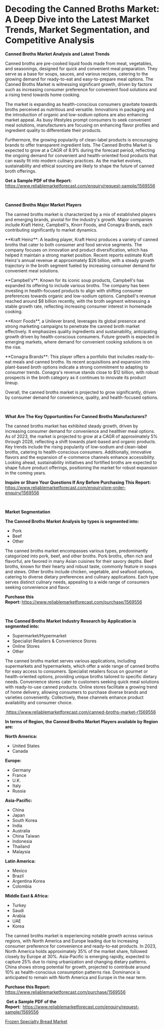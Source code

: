 <p><h1>Decoding the Canned Broths Market: A Deep Dive into the Latest Market Trends, Market Segmentation, and Competitive Analysis</h1></p><p><strong>Canned Broths Market Analysis and Latest Trends</strong></p>
<p><p>Canned broths are pre-cooked liquid foods made from meat, vegetables, and seasonings, designed for quick and convenient meal preparation. They serve as a base for soups, sauces, and various recipes, catering to the growing demand for ready-to-eat and easy-to-prepare meal options. The Canned Broths Market is witnessing significant growth, driven by factors such as increasing consumer preference for convenient food solutions and a rising trend towards home cooking.</p><p>The market is expanding as health-conscious consumers gravitate towards broths perceived as nutritious and versatile. Innovations in packaging and the introduction of organic and low-sodium options are also enhancing market appeal. As busy lifestyles prompt consumers to seek convenient meal solutions, manufacturers are focusing on enhancing flavor profiles and ingredient quality to differentiate their products.</p><p>Furthermore, the growing popularity of clean-label products is encouraging brands to offer transparent ingredient lists. The Canned Broths Market is expected to grow at a CAGR of 8.9% during the forecast period, reflecting the ongoing demand for convenient and health-oriented food products that can easily fit into modern culinary practices. As the market evolves, sustainability and ethical sourcing are likely to shape the future of canned broth offerings.</p></p>
<p><strong>Get a Sample PDF of the Report:&nbsp;</strong> <a href="https://www.reliablemarketforecast.com/enquiry/request-sample/1569556?utm_campaign=1888&utm_medium=2&utm_source=Github&utm_content=ia&utm_term=29122024&utm_id=canned-broths">https://www.reliablemarketforecast.com/enquiry/request-sample/1569556</a></p>
<p>&nbsp;</p>
<p><strong>Canned Broths Major Market Players</strong></p>
<p><p>The canned broths market is characterized by a mix of established players and emerging brands, pivotal for the industry's growth. Major companies include Kraft Heinz, Campbell's, Knorr Foods, and Conagra Brands, each contributing significantly to market dynamics.</p><p>**Kraft Heinz**: A leading player, Kraft Heinz produces a variety of canned broths that cater to both consumer and food service segments. The company focuses on innovation and product diversification, which has helped it maintain a strong market position. Recent reports estimate Kraft Heinz's annual revenue at approximately $26 billion, with a steady growth trajectory in the broth segment fueled by increasing consumer demand for convenient meal solutions.</p><p>**Campbell's**: Known for its iconic soup products, Campbell's has expanded its offering to include various broths. The company has been investing in health-focused products to align with shifting consumer preferences towards organic and low-sodium options. Campbell's revenue reached around $8 billion recently, with the broth segment witnessing a stable growth rate, reflecting increasing consumer interest in homemade cooking.</p><p>**Knorr Foods**, a Unilever brand, leverages its global presence and strong marketing campaigns to penetrate the canned broth market effectively. It emphasizes quality ingredients and sustainability, anticipating growth driven by health-conscious consumers. Future growth is expected in emerging markets, where demand for convenient cooking solutions is on the rise.</p><p>**Conagra Brands**: This player offers a portfolio that includes ready-to-eat meals and canned broths. Its recent acquisitions and expansion into plant-based broth options indicate a strong commitment to adapting to consumer trends. Conagra's revenue stands close to $12 billion, with robust prospects in the broth category as it continues to innovate its product lineup.</p><p>Overall, the canned broths market is projected to grow significantly, driven by consumer demand for convenience, quality, and health-focused options.</p></p>
<p>&nbsp;</p>
<p><strong>What Are The Key Opportunities For Canned Broths Manufacturers?</strong></p>
<p><p>The canned broths market has exhibited steady growth, driven by increasing consumer demand for convenience and healthier meal options. As of 2023, the market is projected to grow at a CAGR of approximately 5% through 2028, reflecting a shift towards plant-based and organic products. Key trends include the rising popularity of low-sodium and clean-label broths, catering to health-conscious consumers. Additionally, innovative flavors and the expansion of e-commerce channels enhance accessibility. Looking ahead, sustainability initiatives and fortified broths are expected to shape future product offerings, positioning the market for robust expansion in the coming years.</p></p>
<p><strong>Inquire or Share Your Questions If Any Before Purchasing This Report:</strong> <a href="https://www.reliablemarketforecast.com/enquiry/pre-order-enquiry/1569556?utm_campaign=1888&utm_medium=2&utm_source=Github&utm_content=ia&utm_term=29122024&utm_id=canned-broths">https://www.reliablemarketforecast.com/enquiry/pre-order-enquiry/1569556</a></p>
<p>&nbsp;</p>
<p><strong>Market Segmentation</strong></p>
<p><strong>The Canned Broths Market Analysis by types is segmented into:</strong></p>
<p><ul><li>Pork</li><li>Beef</li><li>Other</li></ul></p>
<p><p>The canned broths market encompasses various types, predominantly categorized into pork, beef, and other broths. Pork broths, often rich and flavorful, are favored in many Asian cuisines for their savory depths. Beef broths, known for their hearty and robust taste, commonly feature in soups and stews. Other broths include chicken, vegetable, and seafood options, catering to diverse dietary preferences and culinary applications. Each type serves distinct culinary needs, appealing to a wide range of consumers seeking convenience and flavor.</p></p>
<p><strong>Purchase this Report:&nbsp;</strong><a href="https://www.reliablemarketforecast.com/purchase/1569556?utm_campaign=1888&utm_medium=2&utm_source=Github&utm_content=ia&utm_term=29122024&utm_id=canned-broths">https://www.reliablemarketforecast.com/purchase/1569556</a></p>
<p>&nbsp;</p>
<p><strong>The Canned Broths Market Industry Research by Application is segmented into:</strong></p>
<p><ul><li>Supermarket/Hypermarket</li><li>Specialist Retailers & Convenience Stores</li><li>Online Stores</li><li>Other</li></ul></p>
<p><p>The canned broths market serves various applications, including supermarkets and hypermarkets, which offer a wide range of canned broths for easy access to consumers. Specialist retailers focus on gourmet or health-oriented options, providing unique broths tailored to specific dietary needs. Convenience stores cater to customers seeking quick meal solutions with ready-to-use canned products. Online stores facilitate a growing trend of home delivery, allowing consumers to purchase diverse brands and varieties conveniently. Collectively, these channels enhance product availability and consumer choice.</p></p>
<p><a href="https://www.reliablemarketforecast.com/canned-broths-market-r1569556?utm_campaign=1888&utm_medium=2&utm_source=Github&utm_content=ia&utm_term=29122024&utm_id=canned-broths">&nbsp;https://www.reliablemarketforecast.com/canned-broths-market-r1569556</a></p>
<p><strong>In terms of Region, the Canned Broths Market Players available by Region are:</strong></p>
<p>
    <p> <strong> North America: </strong>
        <ul>
            <li>United States</li>
            <li>Canada</li>
        </ul>
        </p> 
    <p> <strong> Europe: </strong>
        <ul>
            <li>Germany</li>
            <li>France</li>
            <li>U.K.</li>
            <li>Italy</li>
            <li>Russia</li>
        </ul>
        </p> 
    <p> <strong> Asia-Pacific: </strong>
        <ul>
            <li>China</li>
            <li>Japan</li>
            <li>South Korea</li>
            <li>India</li>
            <li>Australia</li>
            <li>China Taiwan</li>
            <li>Indonesia</li>
            <li>Thailand</li>
            <li>Malaysia</li>
        </ul>
        </p> 
    <p> <strong> Latin America: </strong>
        <ul>
            <li>Mexico</li>
            <li>Brazil</li>
            <li>Argentina Korea</li>
            <li>Colombia</li>
        </ul>
        </p> 
    <p> <strong> Middle East & Africa: </strong>
        <ul>
            <li>Turkey</li>
            <li>Saudi</li>
            <li>Arabia</li>
            <li>UAE</li>
            <li>Korea</li>
        </ul>
    </p>
    </p>
<p><p>The canned broths market is experiencing notable growth across various regions, with North America and Europe leading due to increasing consumer preference for convenience and ready-to-eat products. In 2023, North America holds approximately 35% of the market share, followed closely by Europe at 30%. Asia-Pacific is emerging rapidly, expected to capture 25% due to rising urbanization and changing dietary patterns. China shows strong potential for growth, projected to contribute around 10% as health-conscious consumption patterns rise. Dominance is anticipated to remain with North America and Europe in the near term.</p></p>
<p><strong>Purchase this Report: </strong><a href="https://www.reliablemarketforecast.com/purchase/1569556?utm_campaign=1888&utm_medium=2&utm_source=Github&utm_content=ia&utm_term=29122024&utm_id=canned-broths">https://www.reliablemarketforecast.com/purchase/1569556</a></p>
<p>&nbsp;<strong>Get a Sample PDF of the Report:&nbsp;&nbsp;</strong><a href="https://www.reliablemarketforecast.com/enquiry/request-sample/1569556?utm_campaign=1888&utm_medium=2&utm_source=Github&utm_content=ia&utm_term=29122024&utm_id=canned-broths">https://www.reliablemarketforecast.com/enquiry/request-sample/1569556</a></p>
<p><strong></strong></p>
<p><p><a href="https://github.com/gulaimolin/Market-Research-Report-List-6/blob/main/frozen-specialty-bread-market.md?utm_campaign=1888&utm_medium=2&utm_source=Github&utm_content=ia&utm_term=29122024&utm_id=canned-broths">Frozen Specialty Bread Market</a></p></p>